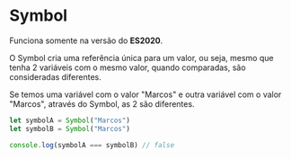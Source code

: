 # Symbol

Funciona somente na versão do **ES2020**.

O Symbol cria uma referência única para um valor, ou seja, mesmo que tenha 2 variáveis com o mesmo valor, quando comparadas, são consideradas diferentes.



Se temos uma variável com o valor "Marcos" e outra variável com o valor "Marcos", através do Symbol, as 2 são diferentes.

```typescript
let symbolA = Symbol("Marcos")
let symbolB = Symbol("Marcos")

console.log(symbolA === symbolB) // false
```
